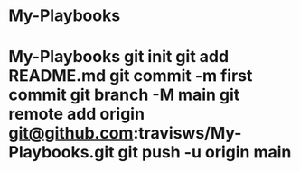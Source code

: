 # My-Playbooks
# My-Playbooks git init git add README.md git commit -m first commit git branch -M main git remote add origin git@github.com:travisws/My-Playbooks.git git push -u origin main
